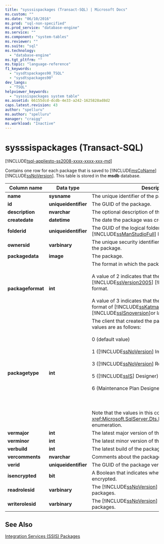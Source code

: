 ```yaml
---
title: "sysssispackages (Transact-SQL) | Microsoft Docs"
ms.custom: ""
ms.date: "06/10/2016"
ms.prod: "sql-non-specified"
ms.prod_service: "database-engine"
ms.service: ""
ms.component: "system-tables"
ms.reviewer: ""
ms.suite: "sql"
ms.technology: 
  - "database-engine"
ms.tgt_pltfrm: ""
ms.topic: "language-reference"
f1_keywords: 
  - "sysdtspackages90_TSQL"
  - "sysdtspackages90"
dev_langs: 
  - "TSQL"
helpviewer_keywords: 
  - "sysssispackages system table"
ms.assetid: 66155dcd-dcdb-4e33-a242-1625828ad8d2
caps.latest.revision: 43
author: "spelluru"
ms.author: "spelluru"
manager: "craigg"
ms.workload: "Inactive"
---
```

# sysssispackages (Transact-SQL)
[!INCLUDE[tsql-appliesto-ss2008-xxxx-xxxx-xxx-md](../../includes/tsql-appliesto-ss2008-xxxx-xxxx-xxx-md.md)]

  Contains one row for each package that is saved to [!INCLUDE[msCoName](../../includes/msconame-md.md)] [!INCLUDE[ssNoVersion](../../includes/ssnoversion-md.md)]. This table is stored in the **msdb** database.  
  
  
|Column name|Data type|Description|  
|-----------------|---------------|-----------------|  
|**name**|**sysname**|The unique identifier of the package.|  
|**id**|**uniqueidentifier**|The GUID of the package.|  
|**description**|**nvarchar**|The optional description of the package.|  
|**createdate**|**datetime**|The date the package was created.|  
|**folderid**|**uniqueidentifier**|The GUID of the logical folder in which [!INCLUDE[ssManStudioFull](../../includes/ssmanstudiofull-md.md)] lists the package.|  
|**ownersid**|**varbinary**|The unique security identifier of the user who created the package.|  
|**packagedata**|**image**|The package.|  
|**packageformat**|**int**|The format in which the package is saved:<br /><br /> A value of 2 indicates that the package is saved in the [!INCLUDE[ssVersion2005](../../includes/ssversion2005-md.md)] [!INCLUDE[ssISnoversion](../../includes/ssisnoversion-md.md)] format.<br /><br /> A value of 3 indicates that the package is saved in format of [!INCLUDE[ssKatmai](../../includes/sskatmai-md.md)][!INCLUDE[ssISnoversion](../../includes/ssisnoversion-md.md)]or later.|  
|**packagetype**|**int**|The client that created the package. The possible values are as follows:<br /><br /> 0 (default value)<br /><br /> 1 ([!INCLUDE[ssNoVersion](../../includes/ssnoversion-md.md)] Import and Export Wizard)<br /><br /> 3 ([!INCLUDE[ssNoVersion](../../includes/ssnoversion-md.md)] Replication)<br /><br /> 5 ([!INCLUDE[ssIS](../../includes/ssis-md.md)] Designer)<br /><br /> 6 (Maintenance Plan Designer or Wizard).<br /><br /> <br /><br /> Note that the values in this column correspond to the <xref:Microsoft.SqlServer.Dts.Runtime.DTSPackageType> enumeration.|  
|**vermajor**|**int**|The latest major version of the package.|  
|**verminor**|**int**|The latest minor version of the package.|  
|**verbuild**|**int**|The latest build of the package.|  
|**vercomments**|**nvarchar**|Comments about the package version.|  
|**verid**|**uniqueidentifier**|The GUID of the package version.|  
|**isencrypted**|**bit**|A Boolean that indicates whether the package is encrypted.|  
|**readrolesid**|**varbinary**|The [!INCLUDE[ssNoVersion](../../includes/ssnoversion-md.md)] role that can load packages.|  
|**writerolesid**|**varbinary**|The [!INCLUDE[ssNoVersion](../../includes/ssnoversion-md.md)] role that can save packages.|  
  
## See Also  
 [Integration Services &#40;SSIS&#41; Packages](../../integration-services/integration-services-ssis-packages.md)  
  
  
